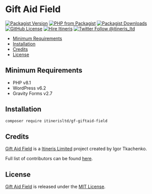 # Gift Aid Field

[![Packagist Version](https://img.shields.io/packagist/v/itinerisltd/gf-giftaid-field.svg?label=release&style=flat-square)](https://packagist.org/packages/itinerisltd/post-types)
[![PHP from Packagist](https://img.shields.io/packagist/php-v/itinerisltd/gf-giftaid-field.svg?style=flat-square)](https://packagist.org/packages/itinerisltd/post-types)
[![Packagist Downloads](https://img.shields.io/packagist/dt/itinerisltd/gf-giftaid-field.svg?label=packagist%20downloads&style=flat-square)](https://packagist.org/packages/itinerisltd/post-types/stats)
[![GitHub License](https://img.shields.io/github/license/itinerisltd/gf-giftaid-field.svg?style=flat-square)](https://github.com/ItinerisLtd/post-types/blob/master/LICENSE)
[![Hire Itineris](https://img.shields.io/badge/Hire-Itineris-ff69b4.svg?style=flat-square)](https://www.itineris.co.uk/contact/)
[![Twitter Follow @itineris_ltd](https://img.shields.io/twitter/follow/itineris_ltd?style=flat-square&color=1da1f2)](https://twitter.com/itineris_ltd)

<!-- START doctoc generated TOC please keep comment here to allow auto update -->
<!-- DON'T EDIT THIS SECTION, INSTEAD RE-RUN doctoc TO UPDATE -->

- [Minimum Requirements](#minimum-requirements)
- [Installation](#installation)
- [Credits](#credits)
- [License](#license)

<!-- END doctoc generated TOC please keep comment here to allow auto update -->

## Minimum Requirements

- PHP v8.1
- WordPress v6.2
- Gravity Forms v2.7

## Installation

```bash
composer require itinerisltd/gf-giftaid-field
```


## Credits

[Gift Aid Field](https://github.com/ItinerisLtd/gf-giftaid-field) is a [Itineris Limited](https://www.itineris.co.uk/) project created by Igor Tkachenko.

Full list of contributors can be found [here](https://github.com/ItinerisLtd/gf-giftaid-field/graphs/contributors).

## License

[Gift Aid Field](https://github.com/ItinerisLtd/gf-giftaid-field) is released under the [MIT License](https://opensource.org/licenses/MIT).
